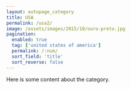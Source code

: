 ```yaml
---
layout: autopage_category
title: USA
permalink: /usa2/
image: /assets/images/2015/10/ouro-preto.jpg
pagination: 
  enabled: true
  tag: ['united states of america']
  permalink: /:num/
  sort_field: 'title'
  sort_reverse: false
---
```

Here is some content about the category. 